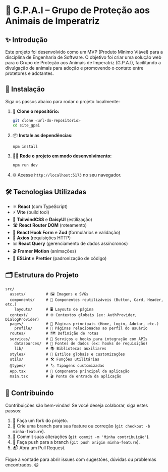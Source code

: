 # 🐾 G.P.A.I – Grupo de Proteção aos Animais de Imperatriz

## ✨ Introdução

Este projeto foi desenvolvido como um MVP (Produto Mínimo Viável) para a disciplina de Engenharia de Software. O objetivo foi criar uma solução web para o Grupo de Proteção aos Animais de Imperatriz (G.P.A.I), facilitando a divulgação de animais para adoção e promovendo o contato entre protetores e adotantes.

## 🚀 Instalação

Siga os passos abaixo para rodar o projeto localmente:

1. 🧬 **Clone o repositório:**
   ```bash
   git clone <url-do-repositorio>
   cd site_gpai
   ```

2. 📦 **Instale as dependências:**
   ```bash
   npm install
   ```

3. 🏃‍♂️ **Rode o projeto em modo desenvolvimento:**
   ```bash
   npm run dev
   ```

4. 🌐 Acesse `http://localhost:5173` no seu navegador.

## 🛠️ Tecnologias Utilizadas

- ⚛️ **React** (com TypeScript)
- ⚡ **Vite** (build tool)
- 🎨 **TailwindCSS** e **DaisyUI** (estilização)
- 🛣️ **React Router DOM** (roteamento)
- 📝 **React Hook Form** e **Zod** (formulários e validação)
- 🔗 **Axios** (requisições HTTP)
- 📊 **React Query** (gerenciamento de dados assíncronos)
- 🎬 **Framer Motion** (animações)
- 🧹 **ESLint** e **Prettier** (padronização de código)

## 🗂️ Estrutura do Projeto

```
src/
  assets/         # 🖼️ Imagens e SVGs
  components/     # 🧩 Componentes reutilizáveis (Button, Card, Header, etc.)
    layouts/      # 🖥️ Layouts de página
  context/        # 🌐 Contextos globais (ex: AuthProvider, DialogProvider)
  pages/          # 📄 Páginas principais (Home, Login, Adotar, etc.)
    profile/      # 👤 Páginas relacionadas ao perfil do usuário
  routes/         # 🗺️ Definição de rotas
  services/       # 🔌 Serviços e hooks para integração com APIs
    datasources/  # 💾 Fontes de dados (ex: hooks de requisição)
    lib/          # 📚 Bibliotecas auxiliares
  styles/         # 🎨 Estilos globais e customizações
  utils/          # 🛠️ Funções utilitárias
  @types/         # 🏷️ Tipagens customizadas
  App.tsx         # 🚩 Componente principal da aplicação
  main.tsx        # 🎬 Ponto de entrada da aplicação
```

## 🤝 Contribuindo

Contribuições são bem-vindas! Se você deseja colaborar, siga estes passos:

1. 🍴 Faça um fork do projeto.
2. 🌱 Crie uma branch para sua feature ou correção (`git checkout -b minha-feature`).
3. 💾 Commit suas alterações (`git commit -m 'Minha contribuição'`).
4. 🚀 Faça push para a branch (`git push origin minha-feature`).
5. 📬 Abra um Pull Request.

Fique à vontade para abrir issues com sugestões, dúvidas ou problemas encontrados. 😃 